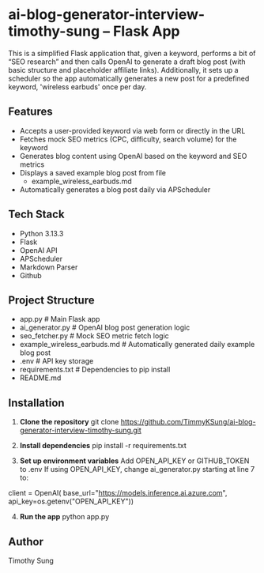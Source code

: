 # ai-blog-generator-interview-timothy-sung – Flask App
This is a simplified Flask application that, given a keyword, performs a bit of “SEO research” and then calls OpenAI to generate a draft blog post (with basic structure and placeholder affiliate links). Additionally, it sets up a scheduler so the app automatically generates a new post for a predefined keyword, 'wireless earbuds' once per day.

## Features

- Accepts a user-provided keyword via web form or directly in the URL
- Fetches mock SEO metrics (CPC, difficulty, search volume) for the keyword
- Generates blog content using OpenAI based on the keyword and SEO metrics
- Displays a saved example blog post from file 
    - example_wireless_earbuds.md
- Automatically generates a blog post daily via APScheduler

## Tech Stack

- Python 3.13.3
- Flask
- OpenAI API
- APScheduler
- Markdown Parser
- Github

## Project Structure
- app.py                            # Main Flask app
- ai_generator.py                   # OpenAI blog post generation logic
- seo_fetcher.py                    # Mock SEO metric fetch logic
- example_wireless_earbuds.md       # Automatically generated daily example blog post
- .env                              # API key storage
- requirements.txt                  # Dependencies to pip install
- README.md

## Installation

1. **Clone the repository**
git clone https://github.com/TimmyKSung/ai-blog-generator-interview-timothy-sung.git

2. **Install dependencies**
pip install -r requirements.txt

3. **Set up environment variables**
Add OPEN_API_KEY or GITHUB_TOKEN to .env
If using OPEN_API_KEY, change ai_generator.py starting at line 7 to:

client = OpenAI(
    base_url="https://models.inference.ai.azure.com",
    api_key=os.getenv("OPEN_API_KEY"))

4. **Run the app**
python app.py

## Author
Timothy Sung
